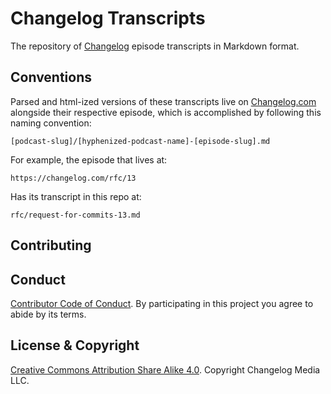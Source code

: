 # Changelog Transcripts

The repository of [Changelog](https://changelog.com) episode transcripts in Markdown format.

## Conventions

Parsed and html-ized versions of these transcripts live on [Changelog.com](https://changelog.com) alongside their respective episode, which is accomplished by following this naming convention:

`[podcast-slug]/[hyphenized-podcast-name]-[episode-slug].md`

For example, the episode that lives at:

`https://changelog.com/rfc/13`

Has its transcript in this repo at:

`rfc/request-for-commits-13.md`

## Contributing

## Conduct

[Contributor Code of Conduct](https://changelog.com/coc). By participating in this project you agree to abide by its terms.

## License & Copyright

[Creative Commons Attribution Share Alike 4.0](https://creativecommons.org/licenses/by-sa/4.0/). Copyright Changelog Media LLC.
